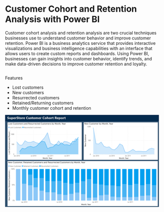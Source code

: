 # Customer Cohort and Retention Analysis with Power BI

Customer cohort analysis and retention analysis are two crucial techniques businesses use to understand customer behavior and improve customer retention. Power BI is a business analytics service that provides interactive visualizations and business intelligence capabilities with an interface that allows users to create custom reports and dashboards. Using Power BI, businesses can gain insights into customer behavior, identify trends, and make data-driven decisions to improve customer retention and loyalty.

## 

Features

* Lost customers
* New customers
* Resurrected customers
* Retained/Returning customers
* Monthly customer cohort and retention


![DashBoard Preview](https://github.com/BeingCyborg/Customer-Cohort-and-Retention-Analysis/blob/main/Dashboard.png)
